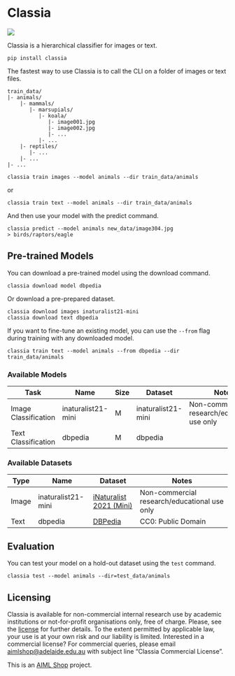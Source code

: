 # Classia

![](https://img.shields.io/pypi/pyversions/name)

Classia is a hierarchical classifier for images or text.

```shell
pip install classia
```

The fastest way to use Classia is to call the CLI on a folder of images or text files.

```shell
train_data/
|- animals/
    |- mammals/
       |- marsupials/
          |- koala/
             |- image001.jpg
             |- image002.jpg
             |- ...
          |- ...
    |- reptiles/
       |- ...
    |- ...
|- ...
```

```shell
classia train images --model animals --dir train_data/animals
```

or

```shell
classia train text --model animals --dir train_data/animals
```

And then use your model with the predict command.

```shell
classia predict --model animals new_data/image304.jpg
> birds/raptors/eagle
```

## Pre-trained Models

You can download a pre-trained model using the download command.

```shell
classia download model dbpedia
```

Or download a pre-prepared dataset.

```shell
classia download images inaturalist21-mini
classia download text dbpedia
```

If you want to fine-tune an existing model, you can use the `--from` flag during training with any downloaded model.

```shell
classia train text --model animals --from dbpedia --dir train_data/animals
```


### Available Models

| Task                 | Name               | Size | Dataset                | Notes                                        |
|----------------------|--------------------|------|------------------------|----------------------------------------------|
| Image Classification | inaturalist21-mini | M    | inaturalist21-mini     | Non-commercial research/educational use only |
| Text Classification  | dbpedia            | M    | dbpedia                |                                              |

### Available Datasets

| Type  | Name               | Dataset                                                                            | Notes                                        |
|-------|--------------------|------------------------------------------------------------------------------------|----------------------------------------------|
| Image | inaturalist21-mini | [iNaturalist 2021 (Mini)](https://github.com/visipedia/inat_comp/tree/master/2021) | Non-commercial research/educational use only |
| Text  | dbpedia            | [DBPedia](https://www.kaggle.com/datasets/danofer/dbpedia-classes)                 | CC0: Public Domain                           |

## Evaluation

You can test your model on a hold-out dataset using the `test` command.

```shell
classia test --model animals --dir=test_data/animals
```

## Licensing

Classia is available for non-commercial internal research use by academic institutions or not-for-profit organisations only, free of charge. Please, see the [license](./LICENSE.txt) for further details. To the extent permitted by applicable law, your use is at your own risk and our liability is limited. Interested in a commercial license? For commercial queries, please email <aimlshop@adelaide.edu.au> with subject line “Classia Commercial License”. 

This is an [AIML Shop](https://shop.aiml.team) project.

